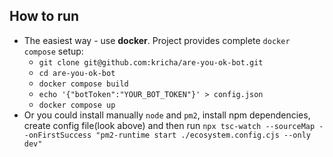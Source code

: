 ## How to run

- The easiest way - use **docker**. Project provides complete `docker compose` setup:
    - `git clone git@github.com:kricha/are-you-ok-bot.git`
    - `cd are-you-ok-bot`
    - `docker compose build`
    - `echo '{"botToken":"YOUR_BOT_TOKEN"}' > config.json`
    - `docker compose up`
- Or you could install manually `node` and `pm2`, install npm dependencies, create config file(look above) and then run `npx tsc-watch --sourceMap --onFirstSuccess "pm2-runtime start ./ecosystem.config.cjs --only dev"` 
